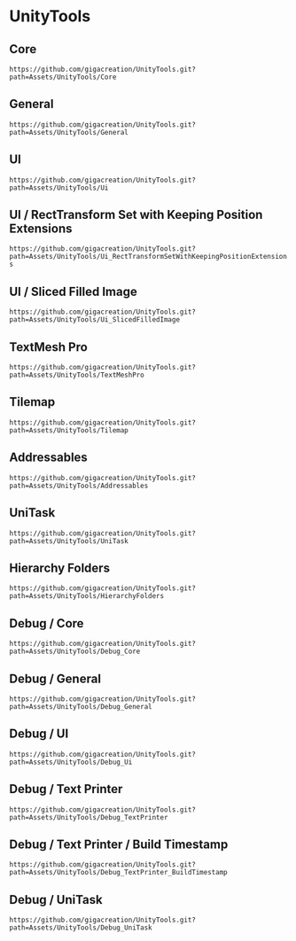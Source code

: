# UnityTools

## Core

`https://github.com/gigacreation/UnityTools.git?path=Assets/UnityTools/Core`

## General

`https://github.com/gigacreation/UnityTools.git?path=Assets/UnityTools/General`

## UI

`https://github.com/gigacreation/UnityTools.git?path=Assets/UnityTools/Ui`

## UI / RectTransform Set with Keeping Position Extensions

`https://github.com/gigacreation/UnityTools.git?path=Assets/UnityTools/Ui_RectTransformSetWithKeepingPositionExtensions`

## UI / Sliced Filled Image

`https://github.com/gigacreation/UnityTools.git?path=Assets/UnityTools/Ui_SlicedFilledImage`

## TextMesh Pro

`https://github.com/gigacreation/UnityTools.git?path=Assets/UnityTools/TextMeshPro`

## Tilemap

`https://github.com/gigacreation/UnityTools.git?path=Assets/UnityTools/Tilemap`

## Addressables

`https://github.com/gigacreation/UnityTools.git?path=Assets/UnityTools/Addressables`

## UniTask

`https://github.com/gigacreation/UnityTools.git?path=Assets/UnityTools/UniTask`

## Hierarchy Folders

`https://github.com/gigacreation/UnityTools.git?path=Assets/UnityTools/HierarchyFolders`

## Debug / Core

`https://github.com/gigacreation/UnityTools.git?path=Assets/UnityTools/Debug_Core`

## Debug / General

`https://github.com/gigacreation/UnityTools.git?path=Assets/UnityTools/Debug_General`

## Debug / UI

`https://github.com/gigacreation/UnityTools.git?path=Assets/UnityTools/Debug_Ui`

## Debug / Text Printer

`https://github.com/gigacreation/UnityTools.git?path=Assets/UnityTools/Debug_TextPrinter`

## Debug / Text Printer / Build Timestamp

`https://github.com/gigacreation/UnityTools.git?path=Assets/UnityTools/Debug_TextPrinter_BuildTimestamp`

## Debug / UniTask

`https://github.com/gigacreation/UnityTools.git?path=Assets/UnityTools/Debug_UniTask`
